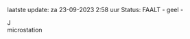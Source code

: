 laatste update: 
za 23-09-2023  2:58   uur 
Status: FAALT - geel - 
<div class="service R">J</div><div class="service Y">microstation</div>